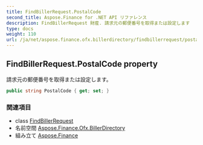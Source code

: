 ```yaml
---
title: FindBillerRequest.PostalCode
second_title: Aspose.Finance for .NET API リファレンス
description: FindBillerRequest 財産. 請求元の郵便番号を取得または設定します
type: docs
weight: 110
url: /ja/net/aspose.finance.ofx.billerdirectory/findbillerrequest/postalcode/
---
```

## FindBillerRequest.PostalCode property

請求元の郵便番号を取得または設定します。

```csharp
public string PostalCode { get; set; }
```

### 関連項目

* class [FindBillerRequest](../)
* 名前空間 [Aspose.Finance.Ofx.BillerDirectory](../../findbillerrequest/)
* 組み立て [Aspose.Finance](../../../)



